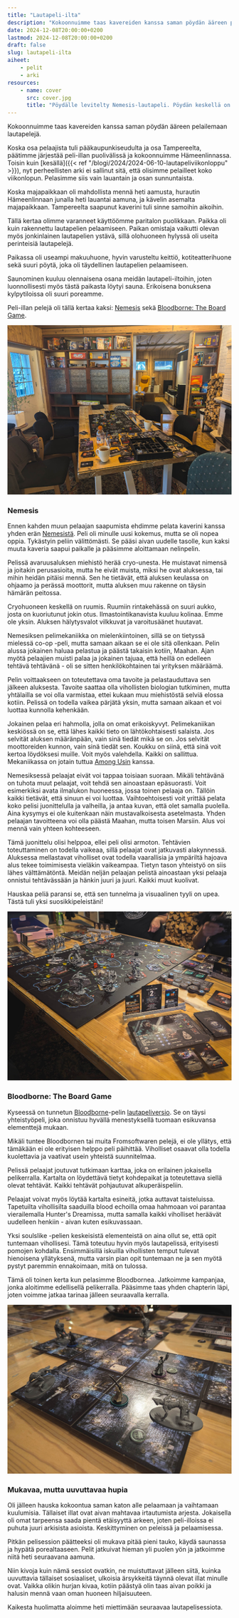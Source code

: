 ```yaml
---
title: "Lautapeli-ilta"
description: "Kokoonnuimme taas kavereiden kanssa saman pöydän ääreen pelailemaan lautapelejä."
date: 2024-12-08T20:00:00+0200
lastmod: 2024-12-08T20:00:00+0200
draft: false
slug: lautapeli-ilta
aiheet:
    - pelit
    - arki
resources:
    - name: cover
      src: cover.jpg
      title: "Pöydälle levitelty Nemesis-lautapeli. Pöydän keskellä on suuri pelilauta, joka kuvaa avaruusalusta, sen huoneita ja käytäviä. Laudan päällä on myös suuria muovisia hahmoja, jotka kuvaavat pelihahmoja sekä aluksella mellastavia vihollisia. Jokaisella pelaajalla on läjä kortteja ja tokeneita."
---
```

Kokoonnuimme taas kavereiden kanssa saman pöydän ääreen pelailemaan lautapelejä.

<!--more-->

Koska osa pelaajista tuli pääkaupunkiseudulta ja osa Tampereelta, päätimme järjestää peli-illan puolivälissä ja kokoonnuimme Hämeenlinnassa. Toisin kuin [kesällä]({{< ref "/blogi/2024/2024-06-10-lautapeliviikonloppu" >}}), nyt perheellisten arki ei sallinut sitä, että olisimme pelailleet koko viikonlopun. Pelasimme siis vain lauantain ja osan sunnuntaista.

Koska majapaikkaan oli mahdollista mennä heti aamusta, hurautin Hämeenlinnaan junalla heti lauantai aamuna, ja kävelin asemalta majapaikkaan. Tampereelta saapunut kaverini tuli sinne samoihin aikoihin.

Tällä kertaa olimme varanneet käyttöömme paritalon puolikkaan. Paikka oli kuin rakennettu lautapelien pelaamiseen. Paikan omistaja vaikutti olevan myös jonkinlainen lautapelien ystävä, sillä olohuoneen hylyssä oli useita perinteisiä lautapelejä.

Paikassa oli useampi makuuhuone, hyvin varusteltu keittiö, kotiteatterihuone sekä suuri pöytä, joka oli täydellinen lautapelien pelaamiseen.

Saunominen kuuluu olennaisena osana meidän lautapeli-iltoihin, joten luonnollisesti myös tästä paikasta löytyi sauna. Erikoisena bonuksena kylpytiloissa oli suuri poreamme.

Peli-illan pelejä oli tällä kertaa kaksi: [Nemesis](https://boardgamegeek.com/boardgame/167355/nemesis) sekä [Bloodborne: The Board Game](https://boardgamegeek.com/boardgame/273330/bloodborne-the-board-game).

![Majapaikan olohuone, jonka keskellä on suuri pöytä ja takaseinällä kirjahylly, jossa on useita perinteisiä lautapelejä. Takana näkyy myös oviaukko, joka vie kotiteatterihuoneeseen ja edelleen saunatilaan.](pelitila.jpg "Majapaikan olohuone, sen suuri pöytä ja taustalla olevat perinteiset lautapelit istuivat meidän iltaan täydellisesti.")

### Nemesis

Ennen kahden muun pelaajan saapumista ehdimme pelata kaverini kanssa yhden erän [Nemesistä](https://boardgamegeek.com/boardgame/167355/nemesis). Peli oli minulle uusi kokemus, mutta se oli nopea oppia. Tykästyin peliin välittömästi. Se pääsi aivan uudelle tasolle, kun kaksi muuta kaveria saapui paikalle ja pääsimme aloittamaan nelinpelin.

Pelissä avaruusaluksen miehistö herää cryo-unesta. He muistavat nimensä ja joitakin perusasioita, mutta he eivät muista, miksi he ovat aluksessa, tai mihin heidän pitäisi mennä. Sen he tietävät, että aluksen keulassa on ohjaamo ja perässä moottorit, mutta aluksen muu rakenne on täysin hämärän peitossa. 

Cryohuoneen keskellä on ruumis. Ruumiin rintakehässä on suuri aukko, josta on kuoriutunut jokin otus. Ilmastointikanavista kuuluu kolinaa. Emme ole yksin. Aluksen hälytysvalot vilkkuvat ja varoitusäänet huutavat.

Nemesiksen pelimekaniikka on mielenkiintoinen, sillä se on tietyssä mielessä co-op -peli, mutta samaan aikaan se ei ole sitä ollenkaan. Pelin alussa jokainen haluaa pelastua ja päästä takaisin kotiin, Maahan. Ajan myötä pelaajien muisti palaa ja jokainen tajuaa, että heillä on edelleen tehtävä tehtävänä - oli se sitten henkilökohtainen tai yrityksen määräämä.

Pelin voittaakseen on toteutettava oma tavoite ja pelastauduttava sen jälkeen aluksesta. Tavoite saattaa olla vihollisten biologian tutkiminen, mutta yhtälailla se voi olla varmistaa, ettei kukaan muu miehistöstä selviä elossa kotiin. Pelissä on todella vaikea pärjätä yksin, mutta samaan aikaan et voi luottaa kunnolla kehenkään.

Jokainen pelaa eri hahmolla, jolla on omat erikoiskyvyt. Pelimekaniikan keskiössä on se, että lähes kaikki tieto on lähtökohtaisesti salaista. Jos selvität aluksen määränpään, vain sinä tiedät mikä se on. Jos selvität moottoreiden kunnon, vain sinä tiedät sen. Koukku on siinä, että sinä voit kertoa löydöksesi muille. Voit myös valehdella. Kaikki on sallittua. Mekaniikassa on jotain tuttua [Among Usin](https://fi.wikipedia.org/wiki/Among_Us) kanssa.

Nemesiksessä pelaajat eivät voi tappaa toisiaan suoraan. Mikäli tehtävänä on tuhota muut pelaajat, voit tehdä sen ainoastaan epäsuorasti. Voit esimerkiksi avata ilmalukon huoneessa, jossa toinen pelaaja on. Tällöin kaikki tietävät, että sinuun ei voi luottaa. Vaihtoehtoisesti voit yrittää pelata koko pelisi juonittelulla ja valheilla, ja antaa kuvan, että olet samalla puolella. Aina kysymys ei ole kuitenkaan näin mustavalkoisesta asetelmasta. Yhden pelaajan tavoitteena voi olla päästä Maahan, mutta toisen Marsiin. Alus voi mennä vain yhteen kohteeseen.

Tämä juonittelu olisi helppoa, ellei peli olisi armoton. Tehtävien toteuttaminen on todella vaikeaa, sillä pelaajat ovat jatkuvasti alakynnessä. Aluksessa mellastavat viholliset ovat todella vaarallisia ja ympäriltä hajoava alus tekee toimimisesta vieläkin vaikeampaa. Tietyn tason yhteistyö on siis lähes välttämätöntä. Meidän neljän pelaajan pelistä ainoastaan yksi pelaaja onnistui tehtävässään ja hänkin juuri ja juuri. Kaikki muut kuolivat.

Hauskaa peliä paransi se, että sen tunnelma ja visuaalinen tyyli on upea. Tästä tuli yksi suosikkipeleistäni!

![Pöydälle levitelty Nemesis-lautapeli. Pöydän keskellä on suuri pelilauta, joka kuvaa avaruusalusta, sen huoneita ja käytäviä. Laudan päällä on myös suuria muovisia hahmoja, jotka kuvaavat pelihahmoja sekä aluksella mellastavia vihollisia. Jokaisella pelaajalla on läjä kortteja ja tokeneita.](nemesis.jpg "Nemesis-lautapeli")

### Bloodborne: The Board Game

Kyseessä on tunnetun [Bloodborne](https://fi.wikipedia.org/wiki/Bloodborne)-pelin [lautapeliversio](https://boardgamegeek.com/boardgame/273330/bloodborne-the-board-game). Se on täysi yhteistyöpeli, joka onnistuu hyvällä menestyksellä tuomaan esikuvansa elementtejä mukaan.

Mikäli tuntee Bloodbornen tai muita Fromsoftwaren pelejä, ei ole yllätys, että tämäkään ei ole erityisen helppo peli päihittää. Viholliset osaavat olla todella kuolettavia ja vaativat usein yhteistä suunnitelmaa.

Pelissä pelaajat joutuvat tutkimaan karttaa, joka on erilainen jokaisella pelikerralla. Kartalta on löydettävä tietyt kohdepaikat ja toteutettava siellä olevat tehtävät. Kaikki tehtävät pohjautuvat alkuperäispeliin.

Pelaajat voivat myös löytää kartalta esineitä, jotka auttavat taisteluissa. Tapetuilta vihollisilta saaduilla blood echoilla omaa hahmoaan voi parantaa vierailemalla Hunter's Dreamissa, mutta samalla kaikki viholliset heräävät uudelleen henkiin - aivan kuten esikuvassaan.

Yksi soulslike -pelien keskeisistä elementeistä on aina ollut se, että opit tuntemaan vihollisesi. Tämä toteutuu hyvin myös lautapelissä, erityisesti pomojen kohdalla. Ensimmäisillä iskuilla vihollisten temput tulevat hienoisena yllätyksenä, mutta varsin pian opit tuntemaan ne ja sen myötä pystyt paremmin ennakoimaan, mitä on tulossa.

Tämä oli toinen kerta kun pelasimme Bloodbornea. Jatkoimme kampanjaa, jonka aloitimme edellisellä pelikerralla. Pääsimme taas yhden chapterin läpi, joten voimme jatkaa tarinaa jälleen seuraavalla kerralla.

![Pöydälle levitelty Bloodborne-lautapeli. Kuvassa on pelilauta, jossa kolme pelaajaa on tutkimassa eri huoneita. Huoneissa on myös vihollisia.](bloodborne.jpg "Bloodborne-lautapelin pelialue")

### Mukavaa, mutta uuvuttavaa hupia

Oli jälleen hauska kokoontua saman katon alle pelaamaan ja vaihtamaan kuulumisia. Tällaiset illat ovat aivan mahtavaa irtautumista arjesta. Jokaisella oli omat tarpeensa saada pientä etäisyyttä arkeen, joten peli-illoissa ei puhuta juuri arkisista asioista. Keskittyminen on peleissä ja pelaamisessa.

Pitkän pelisession päätteeksi oli mukava pitää pieni tauko, käydä saunassa ja hypätä porealtaaseen. Pelit jatkuivat hieman yli puolen yön ja jatkoimme niitä heti seuraavana aamuna.

Niin kivoja kuin nämä sessiot ovatkin, ne muistuttavat jälleen siitä, kuinka uuvuttavia tällaiset sosiaaliset, ulkoisia ärsykkeitä täynnä olevat illat minulle ovat. Vaikka olikin hurjan kivaa, kotiin päästyä olin taas aivan poikki ja halusin mennä vaan oman huoneen hiljaisuuteen.

Kaikesta huolimatta aloimme heti miettimään seuraavaa lautapelisessiota.